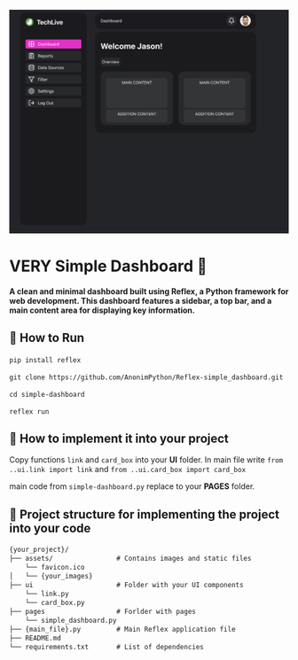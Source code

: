 ![1739227250377](image/README/1739227250377.png)


# VERY Simple Dashboard 🚀

#### A clean and minimal **dashboard** built using **Reflex**, a Python framework for web development. This dashboard features a **sidebar**, a **top bar**, and a **main content area** for displaying key information.

## 🚀 How to Run

`pip install reflex`

`git clone https://github.com/AnonimPython/Reflex-simple_dashboard.git`

`cd simple-dashboard`

`reflex run`

## 🚃 How to implement it into your project

Copy functions `link` and `card_box` into your **UI** folder. In main file write `from ..ui.link import link` and `from ..ui.card_box import card_box`

main code from `simple-dashboard.py` replace to your **PAGES** folder.

## 📝 Project structure for implementing the project into your code

```
{your_project}/
├── assets/                # Contains images and static files
    └── favicon.ico  
│   └── {your_images}
├── ui                     # Folder with your UI components
    └── link.py 
    └── card_box.py
├── pages                  # Forlder with pages
    └── simple_dashboard.py 
├── {main_file}.py         # Main Reflex application file
├── README.md  
└── requirements.txt       # List of dependencies
```
